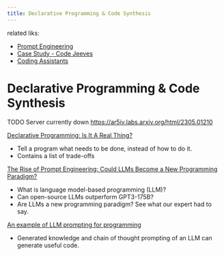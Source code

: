 ```yaml
---
title: Declarative Programming & Code Synthesis
---
```



related liks:

- [Prompt Engineering](../Natural%20Language%20Processing/Prompt%20Engineering.md)
- [Case Study - Code Jeeves](Potential%20Use%20Cases/CaseStudyCodeJeeves.md)
- [Coding Assistants](./Copilot.md)
# Declarative Programming & Code Synthesis

TODO Server currently down
https://ar5iv.labs.arxiv.org/html/2305.01210

[Declarative Programming: Is It A Real Thing?](https://www.toptal.com/software/declarative-programming)
- Tell a program what needs to be done, instead of how to do it.
- Contains a list of trade-offs

[The Rise of Prompt Engineering: Could LLMs Become a New Programming Paradigm?](https://stefanini.com/en/insights/articles/the-rise-of-prompt-engineering-could-llms-become-a-new-programming-paradigm)
- What is language model-based programming (LLM)?
- Can open-source LLMs outperform GPT3-175B?
- Are LLMs a new programming paradigm? See what our expert had to say.

[An example of LLM prompting for programming](https://martinfowler.com/articles/2023-chatgpt-xu-hao.html)
- Generated knowledge and chain of thought prompting of an LLM can generate useful code.